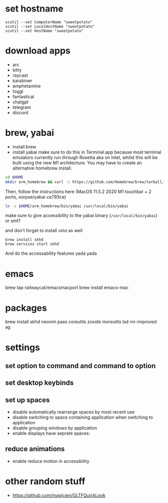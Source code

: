 # set hostname
```
scutil --set ComputerName "sweetpotato"
scutil --set LocalHostName "sweetpotato"
scutil --set HostName "sweetpotato"
```

# download apps

- arc
- kitty
- raycast
- karabiner
- amphetamine
- toggl
- fantastical
- chatgpt
- telegram
- discord

# brew, yabai
- install brew
- install yabai 
make sure to do this in Terminal.app because most terminal emulators currently run through Rosetta aka on Intel, whilst this will be built using the new M1 architecture. 
You may have to create an alternative homebrew install. 
```sh
cd $HOME
mkdir arm_homebrew && curl -L https://github.com/Homebrew/brew/tarball/master | tar xz --strip 1 -C arm_homebrew && cd arm_homebrew
```

Then, follow the instructions here (MacOS 11.5.2 2020 M1 touchbar + 2 ports, xorpse/yabai ce793ce)

```sh
ln -s $HOME/arm_homebrew/bin/yabai /usr/local/bin/yabai
```

make sure to give accessibility to the yabai binary (`/usr/local/bin/yabai`) or smt?

and don't forget to install `skhd` as well 
```
brew install skhd
brew services start skhd
```
And do the accessability features yada yada 

# emacs
brew tap railwaycat/emacsmacport
brew install emacs-mac

# packages
brew install skhd neovim pass coreutils zoxide moreutils lsd rm-improved ag


# settings
## set option to command and command to option 
## set desktop keybinds
## set up spaces
- disable automatically rearrange spaces by most recent use
- disable switching to space containing application when switching to application
- disable grouping windows by application
- enable displays have seprate spaces:
## reduce animations
- enable reduce motion in accessibility


# other random stuff
- https://github.com/magicien/GLTFQuickLook
